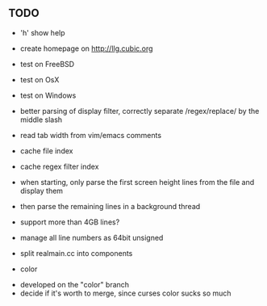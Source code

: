 TODO
----

- 'h' show help

- create homepage on <http://llg.cubic.org>
- test on FreeBSD
- test on OsX
- test on Windows
- better parsing of display filter, correctly separate /regex/replace/ by the middle slash
- read tab width from vim/emacs comments
- cache file index
- cache regex filter index
- when starting, only parse the first screen height lines from the file and display them
 + then parse the remaining lines in a background thread
- support more than 4GB lines?
 + manage all line numbers as 64bit unsigned
- split realmain.cc into components

- color
 + developed on the "color" branch
 + decide if it's worth to merge, since curses color sucks so much
